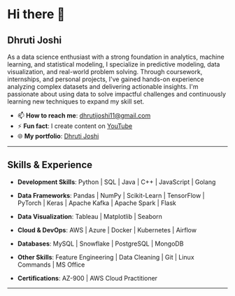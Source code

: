 # Hi there 👋

## Dhruti Joshi

As a data science enthusiast with a strong foundation in analytics, machine learning, and statistical modeling, I specialize in predictive modeling, data visualization, and real-world problem solving. Through coursework, internships, and personal projects, I've gained hands-on experience analyzing complex datasets and delivering actionable insights. I'm passionate about using data to solve impactful challenges and continuously learning new techniques to expand my skill set.

- 📫 **How to reach me**: [dhrutijoshi11@gmail.com](mailto:dhrutijoshi11@gmail.com)
- ⚡ **Fun fact**: I create content on [YouTube](https://www.youtube.com/channel/UC35XdMTXRS5pr4DDswya-xw)
- 🌐 **My portfolio**: [Dhruti Joshi](https://dhrutijoshi11.github.io/DhrutiPortfolio/)

---

## Skills & Experience

- **Development Skills**:  Python | SQL | Java | C++ | JavaScript | Golang  

- **Data Frameworks**:  Pandas | NumPy | Scikit-Learn | TensorFlow | PyTorch | Keras | Apache Kafka | Apache Spark | Flask  

- **Data Visualization**:  Tableau | Matplotlib | Seaborn  

- **Cloud & DevOps**:   AWS | Azure | Docker | Kubernetes | Airflow  

- **Databases**:  MySQL | Snowflake | PostgreSQL | MongoDB  

- **Other Skills**:  Feature Engineering | Data Cleaning | Git | Linux Commands | MS Office  

- **Certifications**:  AZ-900 | AWS Cloud Practitioner  

---

<!--
**dhrutijoshi11/dhrutijoshi11** is a ✨ _special_ ✨ repository because its `README.md` (this file) appears on your GitHub profile.

Here are some ideas to get you started:

- 🔭 I’m currently doing my Master's in Computer Science from Texas A&M University Corpus-Christi.
- 🌱 I’m currently learning ...
- 👯 I’m looking to collaborate on ...
- 🤔 I’m looking for help with ...
- 💬 Ask me about ...
- 📫 How to reach me: ...
- 😄 Pronouns: ...
- ⚡ Fun fact: ...
-->
